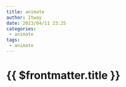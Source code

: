 ```yaml
---
title: animate
author: Itway
date: 2023/04/11 23:25
categories:
 - animate
tags:
 - animate
---
```


# {{ $frontmatter.title }}